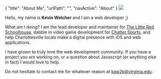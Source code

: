 <data>
{
    "title": "About Me",
    "urlPath": "",
    "navActive": "About"
}
</data>

<img class="profile-pic" src="~assets/img/me.jpg" />

Hello, my name is **Kevin Welcher** and I am a web developer ;)

What am I doing? I am the lead developer and maintainer for [The Little Red Schoolhouse](http://redschoolhouse.org/drupal/welcome), dabble in video game development for [Chatter Sports](http://www.chattersportsllc.com/site/), and help Charlottesville locals make a digital presence with iOS and web applications.

I have grown to truly love the web development community. If you have a project you are working on, or a question about Javascript (or anything else in fact) I would love to help. 

Do not hesitate to contact me for whatever reason at [kaw2k@virginia.edu](mailto:kaw2k@virginia.edu).
